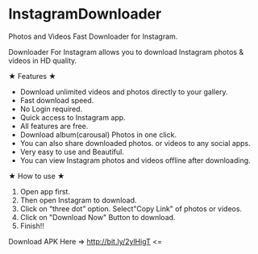 # InstagramDownloader
﻿Photos and Videos Fast Downloader for Instagram.

Downloader For Instagram allows you to download Instagram photos & videos in HD quality.

★ Features ★
* Download unlimited videos and photos directly to your gallery.
* Fast download speed.
* No Login required.
* Quick access to Instagram app.
* All features are free.
* Download album(carousal) Photos in one click.
* You can also share downloaded photos. or videos to any social apps.
* Very easy to use and Beautiful.
* You can view Instagram photos and videos offline after downloading.


★ How to use ★ 
1. Open app first.
2. Then open Instagram to download.
3. Click on “three dot” option. Select"Copy Link" of photos or videos.
4. Click on "Download Now" Button to download.
5. Finish!!


Download APK Here => http://bit.ly/2ylHigT <=
